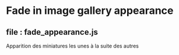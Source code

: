 # Fade in image gallery appearance


## file : fade_appearance.js

Apparition des miniatures les unes à la suite des autres
